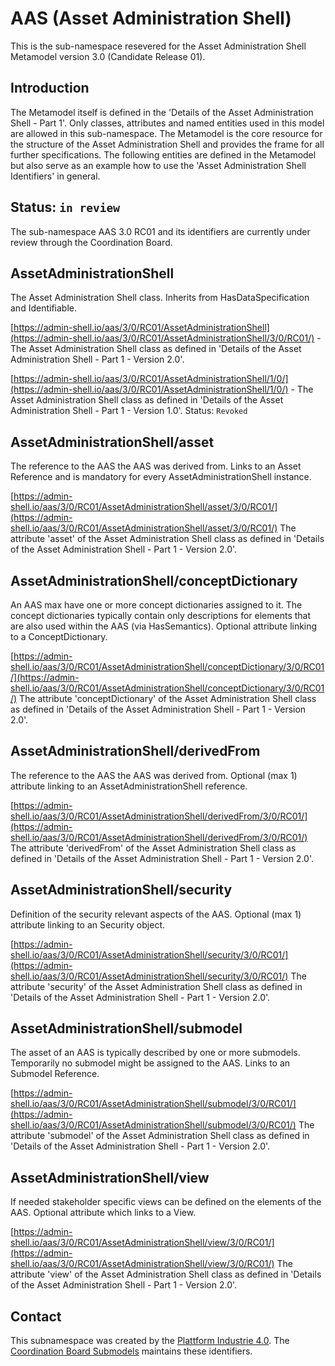 # AAS (Asset Administration Shell)

This is the sub-namespace resevered for the Asset Administration Shell Metamodel version 3.0 (Candidate Release 01).

## Introduction

The Metamodel itself is defined in the 'Details of the Asset Administration Shell - Part 1'. Only classes, attributes and named entities used in this model are allowed in this sub-namespace. The Metamodel is the core resource for the structure of the Asset Administration Shell and provides the frame for all further specifications. The following entities are defined in the Metamodel but also serve as an example how to use the 'Asset Administration Shell Identifiers' in general.

## Status: `in review`
The sub-namespace AAS 3.0 RC01 and its identifiers are currently under review through the Coordination Board.


## AssetAdministrationShell
The Asset Administration Shell class. Inherits from HasDataSpecification and Identifiable.

[https://admin-shell.io/aas/3/0/RC01/AssetAdministrationShell](https://admin-shell.io/aas/3/0/RC01/AssetAdministrationShell/3/0/RC01/) - The Asset Administration Shell class as defined in 'Details of the Asset Administration Shell - Part 1 - Version 2.0'.

[https://admin-shell.io/aas/3/0/RC01/AssetAdministrationShell/1/0/](https://admin-shell.io/aas/3/0/RC01/AssetAdministrationShell/1/0/) - The Asset Administration Shell class as defined in 'Details of the Asset Administration Shell - Part 1 - Version 1.0'. Status: `Revoked`


## AssetAdministrationShell/asset
The reference to the AAS the AAS was derived from. Links to an Asset Reference and is mandatory for every AssetAdministrationShell instance.

[https://admin-shell.io/aas/3/0/RC01/AssetAdministrationShell/asset/3/0/RC01/](https://admin-shell.io/aas/3/0/RC01/AssetAdministrationShell/asset/3/0/RC01/) The attribute 'asset' of the Asset Administration Shell class as defined in 'Details of the Asset Administration Shell - Part 1 - Version 2.0'.

## AssetAdministrationShell/conceptDictionary
An AAS max have one or more concept dictionaries assigned to it. The concept dictionaries typically contain only descriptions for elements that are also used within the AAS (via HasSemantics). Optional attribute linking to a ConceptDictionary.

[https://admin-shell.io/aas/3/0/RC01/AssetAdministrationShell/conceptDictionary/3/0/RC01/](https://admin-shell.io/aas/3/0/RC01/AssetAdministrationShell/conceptDictionary/3/0/RC01/) The attribute 'conceptDictionary' of the Asset Administration Shell class as defined in 'Details of the Asset Administration Shell - Part 1 - Version 2.0'.

## AssetAdministrationShell/derivedFrom
The reference to the AAS the AAS was derived from. Optional (max 1) attribute linking to an AssetAdministrationShell reference.

[https://admin-shell.io/aas/3/0/RC01/AssetAdministrationShell/derivedFrom/3/0/RC01/](https://admin-shell.io/aas/3/0/RC01/AssetAdministrationShell/derivedFrom/3/0/RC01/) The attribute 'derivedFrom' of the Asset Administration Shell class as defined in 'Details of the Asset Administration Shell - Part 1 - Version 2.0'.

## AssetAdministrationShell/security
Definition of the security relevant aspects of the AAS. Optional (max 1) attribute linking to an Security object.

[https://admin-shell.io/aas/3/0/RC01/AssetAdministrationShell/security/3/0/RC01/](https://admin-shell.io/aas/3/0/RC01/AssetAdministrationShell/security/3/0/RC01/) The attribute 'security' of the Asset Administration Shell class as defined in 'Details of the Asset Administration Shell - Part 1 - Version 2.0'.

## AssetAdministrationShell/submodel
The asset of an AAS is typically described by one or more submodels. Temporarily no submodel might be assigned to the AAS. Links to an Submodel Reference.

[https://admin-shell.io/aas/3/0/RC01/AssetAdministrationShell/submodel/3/0/RC01/](https://admin-shell.io/aas/3/0/RC01/AssetAdministrationShell/submodel/3/0/RC01/) The attribute 'submodel' of the Asset Administration Shell class as defined in 'Details of the Asset Administration Shell - Part 1 - Version 2.0'.

## AssetAdministrationShell/view
If needed stakeholder specific views can be defined on the elements of the AAS. Optional attribute which links to a View.

[https://admin-shell.io/aas/3/0/RC01/AssetAdministrationShell/view/3/0/RC01/](https://admin-shell.io/aas/3/0/RC01/AssetAdministrationShell/view/3/0/RC01/) The attribute 'view' of the Asset Administration Shell class as defined in 'Details of the Asset Administration Shell - Part 1 - Version 2.0'.




## Contact

This subnamespace was created by the [Plattform Industrie 4.0](https://www.plattform-i40.de/). The [Coordination Board Submodels](mailto:coordination-board@admin-shell.io) maintains these identifiers.
